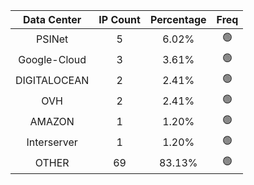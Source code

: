 | Data Center | IP Count | Percentage | Freq |
|:------------:|:--------:|:-----------:|:-----:|
| PSINet | 5 | 6.02% | 🟢 |
| Google-Cloud | 3 | 3.61% | 🟢 |
| DIGITALOCEAN | 2 | 2.41% | 🟢 |
| OVH | 2 | 2.41% | 🟢 |
| AMAZON | 1 | 1.20% | 🟢 |
| Interserver | 1 | 1.20% | 🟢 |
| OTHER | 69 | 83.13% | 🟢 |